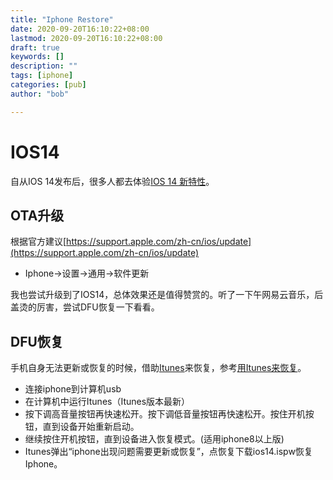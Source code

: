 ```yaml
---
title: "Iphone Restore"
date: 2020-09-20T16:10:22+08:00
lastmod: 2020-09-20T16:10:22+08:00
draft: true
keywords: []
description: ""
tags: [iphone]
categories: [pub]
author: "bob"

---
```


<!--more-->
# IOS14

自从IOS 14发布后，很多人都去体验[IOS 14 新特性](https://www.apple.com.cn/ios/ios-14/features/)。

## OTA升级

根据官方建议[https://support.apple.com/zh-cn/ios/update](https://support.apple.com/zh-cn/ios/update)

* Iphone->设置->通用->软件更新

我也尝试升级到了IOS14，总体效果还是值得赞赏的。听了一下午网易云音乐，后盖烫的厉害，尝试DFU恢复一下看看。

## DFU恢复

手机自身无法更新或恢复的时候，借助[Itunes](https://www.apple.com/itunes/download/win64)来恢复，参考[用Itunes来恢复](https://support.apple.com/zh-cn/HT201263)。

* 连接iphone到计算机usb
* 在计算机中运行Itunes（Itunes版本最新）
* 按下调高音量按钮再快速松开。按下调低音量按钮再快速松开。按住开机按钮，直到设备开始重新启动。
* 继续按住开机按钮，直到设备进入恢复模式。(适用iphone8以上版)
* Itunes弹出“iphone出现问题需要更新或恢复”，点恢复下载ios14.ispw恢复Iphone。
